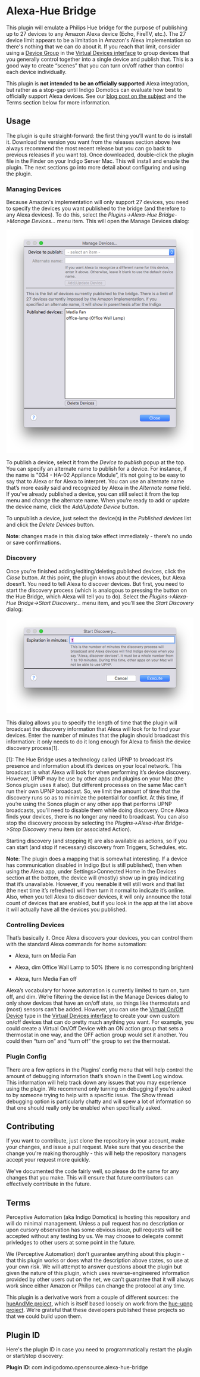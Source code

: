 Alexa-Hue Bridge
================

This plugin will emulate a Philips Hue bridge for the purpose of publishing up
to 27 devices to any Amazon Alexa device (Echo, FireTV, etc.). The 27 device
limit appears to be a limitation in Amazon's Alexa implementation so there's
nothing that we can do about it. If you reach that limit, consider using a
[Device
Group](<http://wiki.indigodomo.com/doku.php?id=indigo_6_documentation:virtual_devices_interface#device_groups>)
in the [Virtual Devices
interface](<http://wiki.indigodomo.com/doku.php?id=indigo_6_documentation:virtual_devices_interface>)
to group devices that you generally control together into a single device and
publish that. This is a good way to create “scenes” that you can turn on/off
rather than control each device individually.

This plugin is **not intended to be an officially supported** Alexa integration,
but rather as a stop-gap until Indigo Domotics can evaluate how best to
officially support Alexa devices. See our [blog post on the
subject](<http://www.indigodomo.com/blog/2015/10/28/amazon-echo-and-indigo/>)
and the Terms section below for more information.

Usage
-----

The plugin is quite straight-forward: the first thing you’ll want to do is
install it. Download the version you want from the releases section above (we
always recommend the most recent release but you can go back to previous
releases if you want to). Once downloaded, double-click the plugin file in the
Finder on your Indigo Server Mac. This will install and enable the plugin. The
next sections go into more detail about configuring and using the plugin.

### Managing Devices

Because Amazon's implementation will only support 27 devices, you need to
specify the devices you want published to the bridge (and therefore to any Alexa
devices). To do this, select the *Plugins-\>Alexa-Hue Bridge-\>Manage
Devices...* menu item. This will open the Manage Devices dialog:

![](<doc-images/manage-devices.png>)

To publish a device, select it from the *Device to publish* popup at the top.
You can specify an alternate name to publish for a device. For instance, if the
name is "034 - HA-02 Appliance Module”, it’s not going to be easy to say that to
Alexa or for Alexa to interpret. You can use an alternate name that’s more
easily said and recognized by Alexa in the *Alternate name* field. If you’ve
already published a device, you can still select it from the top menu and change
the alternate name. When you’re ready to add or update the device name, click
the *Add/Update Device* button.

To unpublish a device, just select the device(s) in the *Published devices* list
and click the *Delete Devices* button.

**Note**: changes made in this dialog take effect immediately - there’s no undo
or save confirmations.

### Discovery

Once you’re finished adding/editing/deleting published devices, click the
*Close* button. At this point, the plugin knows about the devices, but Alexa
doesn’t. You need to tell Alexa to discover devices. But first, you need to
start the discovery process (which is analogous to pressing the button on the
Hue Bridge, which Alexa will tell you to do). Select the *Plugins-\>Alexa-Hue
Bridge-\>Start Discovery…* menu item, and you’ll see the *Start Discovery*
dialog:

![](<doc-images/start-discovery.png>)

This dialog allows you to specify the length of time that the plugin will
broadcast the discovery information that Alexa will look for to find your
devices. Enter the number of minutes that the plugin should broadcast this
information: it only needs to do it long enough for Alexa to finish the device
discovery process[1].

[1]: The Hue Bridge uses a technology called UPNP to broadcast it’s presence
and information about it’s devices on your local network. This broadcast is what
Alexa will look for when performing it’s device discovery. However, UPNP may be
use by other apps and plugins on your Mac (the Sonos plugin uses it also). But
different processes on the same Mac can’t run their own UPNP broadcast. So, we
limit the amount of time that the discovery runs so as to minimize the potential
for conflict. At this time, if you’re using the Sonos plugin or any other app
that performs UPNP broadcasts, you’ll need to disable them while doing
discovery. Once Alexa finds your devices, there is no longer any need to
broadcast. You can also stop the discovery process by selecting the
*Plugins-\>Alexa-Hue Bridge-\>Stop Discovery* menu item (or associated Action).

Starting discovery (and stopping it) are also available as actions, so if you
can start (and stop if necessary) discovery from Triggers, Schedules, etc.

**Note**: The plugin does a mapping that is somewhat interesting. If a device
has communication disabled in Indigo (but is still published), then when using
the Alexa app, under Settings\>Connected Home in the Devices section at the
bottom, the device will (mostly) show up in gray indicating that it’s
unavailable. However, if you reenable it will still work and that list (the next
time it’s refreshed) will then turn it normal to indicate it’s online. Also,
when you tell Alexa to discover devices, it will only announce the total count
of devices that are enabled, but if you look in the app at the list above it
will actually have all the devices you published.

### Controlling Devices

That’s basically it. Once Alexa discovers your devices, you can control them
with the standard Alexa commands for home automation:

-   Alexa, turn on Media Fan

-   Alexa, dim Office Wall Lamp to 50% (there is no corresponding brighten)

-   Alexa, turn Media Fan off

Alexa’s vocabulary for home automation is currently limited to turn on, turn
off, and dim. We’re filtering the device list in the Manage Devices dialog to
only show devices that have an on/off state, so things like thermostats and
(most) sensors can’t be added. However, you can use the [Virtual On/Off
Device](<http://wiki.indigodomo.com/doku.php?id=indigo_6_documentation:virtual_devices_interface#virtual_on_off_devices>)
type in the [Virtual Devices
interface](<http://wiki.indigodomo.com/doku.php?id=indigo_6_documentation:virtual_devices_interface>)
to create your own custom on/off devices that can do pretty much anything you
want. For example, you could create a Virtual On/Off Device with an ON action
group that sets a thermostat in one way, and the OFF action group would set it
another. You could then “turn on” and “turn off” the group to set the
thermostat.

### Plugin Config

There are a few options in the Plugins’ config menu that will help control the
amount of debugging information that’s shown in the Event Log window. This
information will help track down any issues that you may experience using the
plugin. We recommend only turning on debugging if you’re asked to by someone
trying to help with a specific issue. The Show thread debugging option is
particularly chatty and will spew a lot of information so that one should really
only be enabled when specifically asked.

Contributing
------------

If you want to contribute, just clone the repository in your account, make your
changes, and issue a pull request. Make sure that you describe the change you're
making thoroughly - this will help the repository managers accept your request
more quickly.

We've documented the code fairly well, so please do the same for any changes
that you make. This will ensure that future contributors can effectively
contribute in the future.

Terms
-----

Perceptive Automation (aka Indigo Domotics) is hosting this repository and will
do minimal management. Unless a pull request has no description or upon cursory
observation has some obvious issue, pull requests will be accepted without any
testing by us. We may choose to delegate commit privledges to other users at
some point in the future.

We (Perceptive Automation) don't guarantee anything about this plugin - that
this plugin works or does what the description above states, so use at your own
risk. We will attempt to answer questions about the plugin but given the nature
of this plugin, which uses reverse-engineered information provided by other
users out on the net, we can’t guarantee that it will always work since either
Amazon or Philips can change the protocol at any time.

This plugin is a derivative work from a couple of different sources: the
[hueAndMe project](<https://github.com/johnray/hueAndM>), which is itself based
loosely on work from the [hue-upnp
project](<https://github.com/sagen/hue-upnp>). We’re grateful that these
developers published these projects so that we could build upon them.

Plugin ID
---------

Here's the plugin ID in case you need to programmatically restart the plugin or
start/stop discovery:

**Plugin ID**: com.indigodomo.opensource.alexa-hue-bridge
